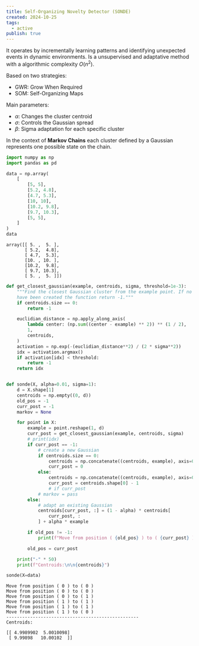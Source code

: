 ```yaml
---
title: Self-Organizing Novelty Detector (SONDE)
created: 2024-10-25
tags:
  - active
publish: true
---
```

It operates by incrementally learning patterns and identifying unexpected events in dynamic environments. Is a unsupervised and adaptative method with a algorithmic complexity $O(n^2)$.

Based on two strategies:

- GWR: Grow When Required
- SOM: Self-Organizing Maps

Main parameters:

- $\alpha$: Changes the cluster centroid
- $\sigma$: Controls the Gaussian spread
- $\beta$: Sigma adaptation for each specific cluster

In the context of __Markov Chains__ each cluster defined by a Gaussian represents one possible state on the chain.


```python
import numpy as np
import pandas as pd
```


```python
data = np.array(
    [
        [5, 5],
        [5.2, 4.8],
        [4.7, 5.3],
        [10, 10],
        [10.2, 9.8],
        [9.7, 10.3],
        [5, 5],
    ]
)
data
```




    array([[ 5. ,  5. ],
           [ 5.2,  4.8],
           [ 4.7,  5.3],
           [10. , 10. ],
           [10.2,  9.8],
           [ 9.7, 10.3],
           [ 5. ,  5. ]])




```python
def get_closest_gaussian(example, centroids, sigma, threshold=1e-3):
    """Find the closest Gaussian cluster from the example point. If no clusters
    have been created the function return -1."""
    if centroids.size == 0:
        return -1

    euclidian_distance = np.apply_along_axis(
        lambda center: (np.sum((center - example) ** 2)) ** (1 / 2),
        1,
        centroids,
    )
    activation = np.exp(-(euclidian_distance**2) / (2 * sigma**2))
    idx = activation.argmax()
    if activation[idx] < threshold:
        return -1
    return idx


def sonde(X, alpha=0.01, sigma=1):
    d = X.shape[1]
    centroids = np.empty((0, d))
    old_pos = -1
    curr_post = -1
    markov = None

    for point in X:
        example = point.reshape(1, d)
        curr_post = get_closest_gaussian(example, centroids, sigma)
        # print(idx)
        if curr_post == -1:
            # create a new Gaussian
            if centroids.size == 0:
                centroids = np.concatenate((centroids, example), axis=0)
                curr_post = 0
            else:
                centroids = np.concatenate((centroids, example), axis=0)
                curr_post = centroids.shape[0] - 1
                # if curr_post
            # markov = pass
        else:
            # adapt an existing Gaussian
            centroids[curr_post, :] = (1 - alpha) * centroids[
                curr_post, :
            ] + alpha * example

        if old_pos != -1:
            print(f"Move from position ( {old_pos} ) to ( {curr_post} )")

        old_pos = curr_post

    print("-" * 50)
    print(f"Centroids:\n\n{centroids}")
```


```python
sonde(X=data)
```

    Move from position ( 0 ) to ( 0 )
    Move from position ( 0 ) to ( 0 )
    Move from position ( 0 ) to ( 1 )
    Move from position ( 1 ) to ( 1 )
    Move from position ( 1 ) to ( 1 )
    Move from position ( 1 ) to ( 0 )
    --------------------------------------------------
    Centroids:

    [[ 4.9989902  5.0010098]
     [ 9.99898   10.00102  ]]
